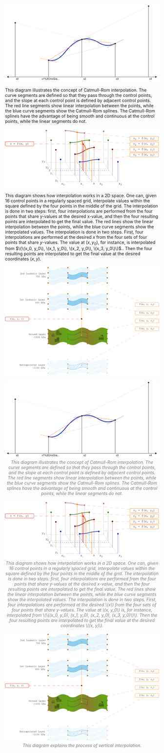 ![Catmull-Rom Interpolation](images/catmull-rom-interpolation.svg)

This diagram illustrates the concept of Catmull-Rom interpolation. The curve segments are defined so that they pass through the control points, and the slope at each control point is defined by adjacent control points. The red line segments show linear interpolation between the points, while the blue curve segments show the Catmull-Rom splines. The Catmull-Rom splines have the advantage of being smooth and continuous at the control points, while the linear segments do not.


![Interpolation in 2D](images/interpolation-2d.svg)

This diagram shows how interpolation works in a 2D space. One can, given 16 control points in a regularly spaced grid, interpolate values within the square defined by the four points in the middle of the grid. The interpolation is done in two steps: first, four interpolations are performed from the four points that share y-values at the desired x-value, and then the four resulting points are interpolated to get the final value. The red lines show the linear interpolation between the points, while the blue curve segments show the interpolated values. The interpolation is done in two steps. First, four interpolations are performed at the desired $x$ from the four sets of four points that share $y$-values. The value at $(x, y_0)$, for instance, is interpolated from $\{\(x_0, y_0\), \(x_1, y_0\), \(x_2, y_0\), \(x_3, y_0\)\}$.. Then the four resulting points are interpolated to get the final value at the desired coordinates $(x, y)$.


![Vertical Interpolation](images/vertical-interpolation.svg)

<p style="text-align: center; font-style: italic; color: gray;">
  <img src="images/catmull-rom-interpolation.svg" alt="Catmull-Rom Interpolation">
  <br>
  This diagram illustrates the concept of Catmull-Rom interpolation. The curve segments are defined so that they pass through the control points, and the slope at each control point is defined by adjacent control points. The red line segments show linear interpolation between the points, while the blue curve segments show the Catmull-Rom splines. The Catmull-Rom splines have the advantage of being smooth and continuous at the control points, while the linear segments do not.
</p>

<p style="text-align: center; font-style: italic; color: gray;">
  <img src="images/interpolation-2d.svg" alt="Interpolation in 2D">
  <br>
  This diagram shows how interpolation works in a 2D space. One can, given 16 control points in a regularly spaced grid, interpolate values within the square defined by the four points in the middle of the grid. The interpolation is done in two steps: first, four interpolations are performed from the four points that share y-values at the desired x-value, and then the four resulting points are interpolated to get the final value. The red lines show the linear interpolation between the points, while the blue curve segments show the interpolated values. The interpolation is done in two steps. First, four interpolations are performed at the desired \(x\) from the four sets of four points that share y-values. The value at \(x, y_0\) is, for instance, interpolated from \(\{(x_0, y_0), (x_1, y_0), (x_2, y_0), (x_3, y_0)\}\). Then the four resulting points are interpolated to get the final value at the desired coordinates \((x, y)\).
</p>

<p style="text-align: center; font-style: italic; color: gray;">
  <img src="images/vertical-interpolation.svg" alt="Vertical Interpolation">
  <br>
  This diagram explains the process of vertical interpolation.
</p>


<script type="text/javascript" async
  src="https://cdnjs.cloudflare.com/ajax/libs/mathjax/2.7.7/MathJax.js?config=TeX-MML-AM_CHTML">
</script>
